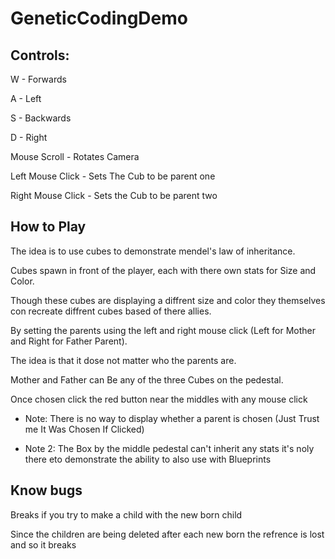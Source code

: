 # GeneticCodingDemo

## Controls:

W - Forwards 

A - Left

S - Backwards

D - Right

Mouse Scroll - Rotates Camera 

Left Mouse Click - Sets The Cub to be parent one

Right Mouse Click - Sets the Cub to be parent two

## How to Play

The idea is to use cubes to demonstrate mendel's law of inheritance.

Cubes spawn in front of the player, each with there own stats for Size and Color.

Though these cubes are displaying a diffrent size and color they themselves con recreate diffrent cubes based of there allies.

By setting the parents using the left and right mouse click (Left for Mother and Right for Father Parent).

The idea is that it dose not matter who the parents are.

Mother and Father can Be any of the three Cubes on the pedestal.

Once chosen click the red button near the middles with any mouse click

- Note: There is no way to display whether a parent is chosen (Just Trust me It Was Chosen If Clicked)

- Note 2: The Box by the middle pedestal can't inherit any stats it's noly there eto demonstrate the ability to also use with Blueprints


## Know bugs

Breaks if you try to make a child with the new born child

Since the children are being deleted after each new born the refrence is lost and so it breaks
